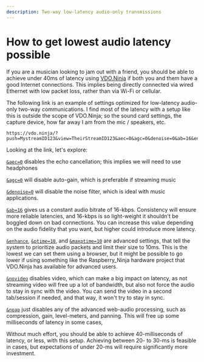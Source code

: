 ```yaml
---
description: Two-way low-latency audio-only transmissions
---
```


# How to get lowest audio latency possible

If you are a musician looking to jam out with a friend, you should be able to achieve under 40ms of latency using [VDO.Ninja](https://vdo.ninja) if both you and them have a good Internet connections. This implies being directly connected via wired Ethernet with low packet loss, rather than via Wi-Fi or cellular.&#x20;

The following link is an example of settings optimized for low-latency audio-only two-way communications. I find most of the latency with a setup like this is outside the scope of VDO.Ninja; so the sound card settings, the capture device, how far away I am from the mic / speakers, etc.

```
https://vdo.ninja/?push=MystreamID123&view=TheirStreamID123&aec=0&agc=0&denoise=0&ab=16&enhance&ptime=10&maxptime=10&novideo&noap
```

Looking at the link, let's explore:

[`&aec=0`](../source-settings/aec.md) disables the echo cancellation; this implies we will need to use headphones

[`&agc=0`](../source-settings/autogain.md) will disable auto-gain, which is preferable if streaming music

[`&denoise=0`](../source-settings/and-denoise.md) will disable the noise filter, which is ideal with music applications.

[`&ab=16`](../advanced-settings/view-parameters/audiobitrate.md) gives us a constant audio bitrate of 16-kbps. Consistency will ensure more reliable latencies, and 16-kbps is so light-weight it shouldn't be boggled down on bad connections. You can increase this value depending on the audio fidelity that you want, but higher could introduce more latency.

[`&enhance`](../advanced-settings/view-parameters/enhance.md), [`&ptime=10`](../advanced-settings/view-parameters/and-ptime.md), and [`&maxptime=10`](../advanced-settings/view-parameters/and-maxptime.md) are advanced settings, that tell the system to prioritize audio packets and limit their size to 10ms. This is the lowest we can set them using a browser, but it might be possible to go lower if using something like the Raspberry\_Ninja hardware project that VDO.Ninja has available for advanced users.

[`&novideo`](../advanced-settings/video-parameters/and-novideo.md) disables video, which can make a big impact on latency, as not streaming video will free up a lot of bandwidth, but also not force the audio to stay in sync with the video. You can send the video in a second tab/session if needed, and that way, it won't try to stay in sync.

[`&noap`](../general-settings/noaudioprocessing.md) just disables any of the advanced web-audio processing, such as compression, gain, level-meters, and panning. This will free up some milliseconds of latency in some cases,

Without much effort, you should be able to achieve 40-milliseconds of latency, or less, with this setup. Achieving between 20- to 30-ms is feasible in cases, but expectations of under 20-ms will require significantly more investment.
